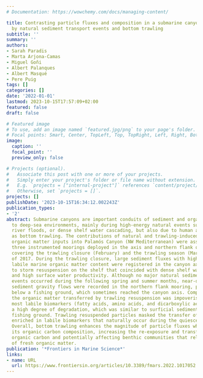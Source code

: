 ```yaml
---
# Documentation: https://wowchemy.com/docs/managing-content/

title: Contrasting particle fluxes and composition in a submarine canyon affected
  by natural sediment transport events and bottom trawling
subtitle: ''
summary: ''
authors:
- Sarah Paradis
- Marta Arjona-Camas
- Miguel Goñi
- Albert Palanques
- Albert Masqué
- Pere Puig
tags: []
categories: []
date: '2022-01-01'
lastmod: 2023-10-15T17:57:09+02:00
featured: false
draft: false

# Featured image
# To use, add an image named `featured.jpg/png` to your page's folder.
# Focal points: Smart, Center, TopLeft, Top, TopRight, Left, Right, BottomLeft, Bottom, BottomRight.
image:
  caption: ''
  focal_point: ''
  preview_only: false

# Projects (optional).
#   Associate this post with one or more of your projects.
#   Simply enter your project's folder or file name without extension.
#   E.g. `projects = ["internal-project"]` references `content/project/deep-learning/index.md`.
#   Otherwise, set `projects = []`.
projects: []
publishDate: '2023-10-15T16:34:12.002243Z'
publication_types:
- '2'
abstract: Submarine canyons are important conduits of sediment and organic matter
  to deep-sea environments, mainly during high-energy natural events such as storms,
  river floods, or dense shelf water cascading, but also due to human activities such
  as bottom trawling. The contributions of natural and trawling-induced sediment and
  organic matter inputs into Palamós Canyon (NW Mediterranean) were assessed from
  three instrumented moorings deployed in the axis and northern flank of the canyon
  covering the trawling closure (February) and the trawling season (March-December)
  of 2017. During the trawling closure, large sediment fluxes with high contents of
  labile marine organic matter content were registered in the canyon axis, associated
  to storm resuspension on the shelf that coincided with dense shelf water cascading
  and high surface water productivity. Although no major natural sediment transport
  events occurred during the following spring and summer months, near-daily trawling-induced
  sediment gravity flows were recorded in the northern flank mooring, placed directly
  below a fishing ground, which sometimes reached the canyon axis. Compositionally,
  the organic matter transferred by trawling resuspension was impoverished in the
  most labile biomarkers (fatty acids, amino acids, and dicarboxylic acids) and had
  a high degree of degradation, which was similar to surficial sediment from the adjacent
  fishing ground. Trawling resuspended particles masked the transfer of organic matter
  enriched in labile biomarkers that naturally occur during the quiescent summer months.
  Overall, bottom trawling enhances the magnitude of particle fluxes while modifying
  its organic carbon composition, increasing the re-exposure and transfer of degraded
  organic carbon and potentially affecting benthic communities that rely on the arrival
  of fresh organic matter.
publication: '*Frontiers in Marine Science*'
links:
- name: URL
  url: https://www.frontiersin.org/articles/10.3389/fmars.2022.1017052
---
```

